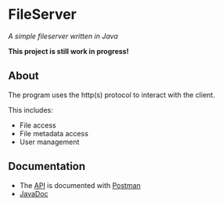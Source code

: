 # FileServer

_A simple fileserver written in Java_

**This project is still work in progress!**

## About

The program uses the http(s) protocol to interact with the client.

This includes:
- File access
- File metadata access
- User management

## Documentation

- The [API](https://luka5w.github.io/FileServer/api/FileServer.postman_collection.json) is documented with [Postman](https://www.postman.com)
- [JavaDoc](https://luka5w.github.io/FileServer/javadoc/)